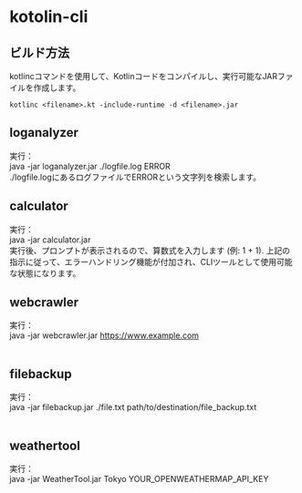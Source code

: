 # kotolin-cli


## ビルド方法

kotlincコマンドを使用して、Kotlinコードをコンパイルし、実行可能なJARファイルを作成します。

`kotlinc <filename>.kt -include-runtime -d <filename>.jar`

## loganalyzer

実行：<br>
java -jar loganalyzer.jar ./logfile.log ERROR
<br>
./logfile.logにあるログファイルでERRORという文字列を検索します。
<br>

## calculator

実行：<br>
java -jar calculator.jar
<br>
実行後、プロンプトが表示されるので、算数式を入力します (例: 1 + 1).
上記の指示に従って、エラーハンドリング機能が付加され、CLIツールとして使用可能な状態になります。
<br>

## webcrawler

実行：<br>
java -jar webcrawler.jar https://www.example.com
<br>
<br>

## filebackup

実行：<br>
java -jar filebackup.jar ./file.txt path/to/destination/file_backup.txt
<br>
<br>

## weathertool

実行：<br>
java -jar WeatherTool.jar Tokyo YOUR_OPENWEATHERMAP_API_KEY
<br>
<br>


